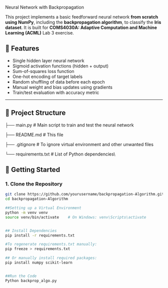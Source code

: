 Neural Network with Backpropagation

This project implements a basic feedforward neural network **from scratch using NumPy**, including the **backpropagation algorithm**, to classify the **Iris dataset**. It is built for **COMS4030A: Adaptive Computation and Machine Learning (ACML)** Lab 3 exercise.

## 🔧 Features

- Single hidden layer neural network
- Sigmoid activation functions (hidden + output)
- Sum-of-squares loss function
- One-hot encoding of target labels
- Random shuffling of data before each epoch
- Manual weight and bias updates using gradients
- Train/test evaluation with accuracy metric

---

## 📁 Project Structure
├── main.py # Main script to train and test the neural network

├── README.md # This file

├── .gitignore # To ignore virtual environment and other unwanted files

└── requirements.txt # List of Python dependencies\\

## 🚀 Getting Started

### 1. Clone the Repository

```bash
git clone https://github.com/yourusername/backpropagation-Algorithm.git
cd backpropagation-Algorithm

##Setting up a Virtual Environment
python -m venv venv
source venv/bin/activate    # On Windows: venv\Scripts\activate


## Install Dependencies
pip install -r requirements.txt

#To regenerate requirements.txt manually:
pip freeze > requirements.txt

## Or manually install required packages:
pip install numpy scikit-learn


##Run the Code
Python backprop_algo.py


